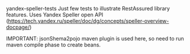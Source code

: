 yandex-speller-tests
Just few tests to illustrate RestAssured library features.
Uses Yandex Speller open API (https://tech.yandex.ru/speller/doc/dg/concepts/speller-overview-docpage/)

IMPORTANT: jsonShema2pojo maven plugin is used here, so need to run maven compile phase to create beans.